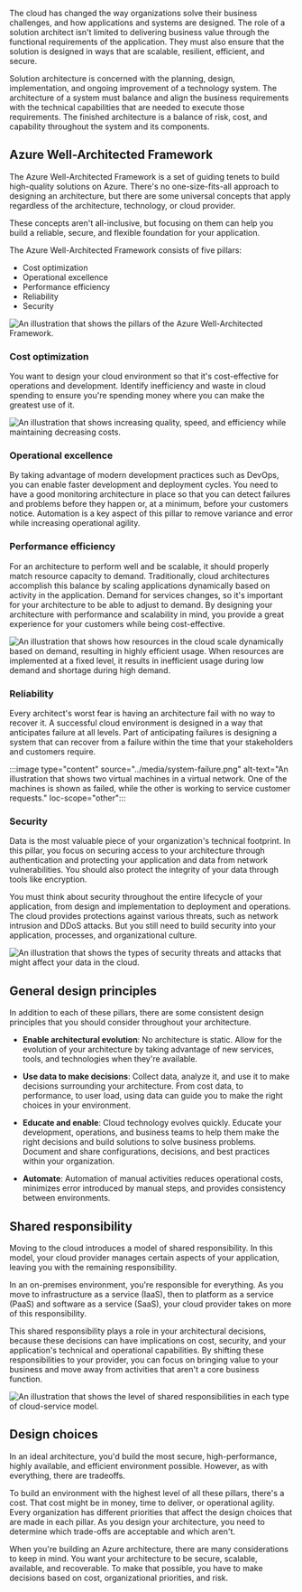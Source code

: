 The cloud has changed the way organizations solve their business challenges, and how applications and systems are designed. The role of a solution architect isn't limited to delivering business value through the functional requirements of the application. They must also ensure that the solution is designed in ways that are scalable, resilient, efficient, and secure.

Solution architecture is concerned with the planning, design, implementation, and ongoing improvement of a technology system. The architecture of a system must balance and align the business requirements with the technical capabilities that are needed to execute those requirements. The finished architecture is a balance of risk, cost, and capability throughout the system and its components.

## Azure Well-Architected Framework

The Azure Well-Architected Framework is a set of guiding tenets to build high-quality solutions on Azure. There's no one-size-fits-all approach to designing an architecture, but there are some universal concepts that apply regardless of the architecture, technology, or cloud provider.

These concepts aren't all-inclusive, but focusing on them can help you build a reliable, secure, and flexible foundation for your application.

The Azure Well-Architected Framework consists of five pillars:

- Cost optimization
- Operational excellence
- Performance efficiency
- Reliability
- Security

![An illustration that shows the pillars of the Azure Well-Architected Framework.](../media/pillars.png)

### Cost optimization

You want to design your cloud environment so that it's cost-effective for operations and development. Identify inefficiency and waste in cloud spending to ensure you're spending money where you can make the greatest use of it.

![An illustration that shows increasing quality, speed, and efficiency while maintaining decreasing costs.](../media/efficiency.png)

### Operational excellence

By taking advantage of modern development practices such as DevOps, you can enable faster development and deployment cycles. You need to have a good monitoring architecture in place so that you can detect failures and problems before they happen or, at a minimum, before your customers notice. Automation is a key aspect of this pillar to remove variance and error while increasing operational agility.

### Performance efficiency

For an architecture to perform well and be scalable, it should properly match resource capacity to demand. Traditionally, cloud architectures accomplish this balance by scaling applications dynamically based on activity in the application. Demand for services changes, so it's important for your architecture to be able to adjust to demand. By designing your architecture with performance and scalability in mind, you provide a great experience for your customers while being cost-effective.

![An illustration that shows how resources in the cloud scale dynamically based on demand, resulting in highly efficient usage. When resources are implemented at a fixed level, it results in inefficient usage during low demand and shortage during high demand.](../media/performance-demand.png)

### Reliability

Every architect's worst fear is having an architecture fail with no way to recover it. A successful cloud environment is designed in a way that anticipates failure at all levels. Part of anticipating failures is designing a system that can recover from a failure within the time that your stakeholders and customers require.

:::image type="content" source="../media/system-failure.png" alt-text="An illustration that shows two virtual machines in a virtual network. One of the machines is shown as failed, while the other is working to service customer requests." loc-scope="other"::: <!--no-loc -->

### Security

Data is the most valuable piece of your organization's technical footprint. In this pillar, you focus on securing access to your architecture through authentication and protecting your application and data from network vulnerabilities. You should also protect the integrity of your data through tools like encryption.

You must think about security throughout the entire lifecycle of your application, from design and implementation to deployment and operations. The cloud provides protections against various threats, such as network intrusion and DDoS attacks. But you still need to build security into your application, processes, and organizational culture.

![An illustration that shows the types of security threats and attacks that might affect your data in the cloud.](../media/security.png)

## General design principles

In addition to each of these pillars, there are some consistent design principles that you should consider throughout your architecture.

- **Enable architectural evolution**: No architecture is static. Allow for the evolution of your architecture by taking advantage of new services, tools, and technologies when they're available.

- **Use data to make decisions**: Collect data, analyze it, and use it to make decisions surrounding your architecture. From cost data, to performance, to user load, using data can guide you to make the right choices in your environment.

- **Educate and enable**: Cloud technology evolves quickly. Educate your development, operations, and business teams to help them make the right decisions and build solutions to solve business problems. Document and share configurations, decisions, and best practices within your organization.

- **Automate**: Automation of manual activities reduces operational costs, minimizes error introduced by manual steps, and provides consistency between environments.

## Shared responsibility

Moving to the cloud introduces a model of shared responsibility. In this model, your cloud provider manages certain aspects of your application, leaving you with the remaining responsibility.

In an on-premises environment, you're responsible for everything. As you move to infrastructure as a service (IaaS), then to platform as a service (PaaS) and software as a service (SaaS), your cloud provider takes on more of this responsibility.

This shared responsibility plays a role in your architectural decisions, because these decisions can have implications on cost, security, and your application's technical and operational capabilities. By shifting these responsibilities to your provider, you can focus on bringing value to your business and move away from activities that aren't a core business function.

![An illustration that shows the level of shared responsibilities in each type of cloud-service model.](../media/cloud-responsibility-model.png)

## Design choices

In an ideal architecture, you'd build the most secure, high-performance, highly available, and efficient environment possible. However, as with everything, there are tradeoffs.

To build an environment with the highest level of all these pillars, there's a cost. That cost might be in money, time to deliver, or operational agility. Every organization has different priorities that affect the design choices that are made in each pillar. As you design your architecture, you need to determine which trade-offs are acceptable and which aren't.

When you're building an Azure architecture, there are many considerations to keep in mind. You want your architecture to be secure, scalable, available, and recoverable. To make that possible, you have to make decisions based on cost, organizational priorities, and risk.
